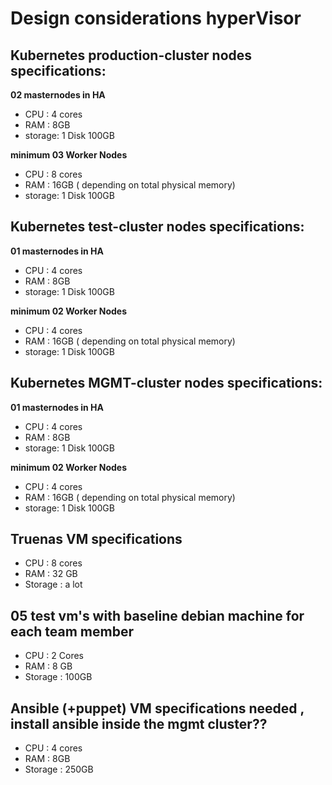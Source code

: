 # Design considerations hyperVisor

## Kubernetes production-cluster nodes specifications:

**02 masternodes in HA**
- CPU : 4 cores
- RAM : 8GB
- storage: 1 Disk 100GB

**minimum 03 Worker Nodes**
- CPU : 8 cores
- RAM : 16GB ( depending on total physical memory)
- storage: 1 Disk 100GB

## Kubernetes test-cluster nodes specifications:

**01 masternodes in HA**
- CPU : 4 cores
- RAM : 8GB
- storage: 1 Disk 100GB

**minimum 02 Worker Nodes**
- CPU : 4 cores
- RAM : 16GB ( depending on total physical memory)
- storage: 1 Disk 100GB

## Kubernetes MGMT-cluster nodes specifications:

**01 masternodes in HA**
- CPU : 4 cores
- RAM : 8GB
- storage: 1 Disk 100GB

**minimum 02 Worker Nodes**
- CPU : 4 cores
- RAM : 16GB ( depending on total physical memory)
- storage: 1 Disk 100GB

## Truenas VM  specifications
- CPU : 8 cores
- RAM : 32 GB
- Storage : a lot

## 05 test vm's with baseline debian machine for each team member
- CPU : 2 Cores
- RAM : 8 GB
- Storage : 100GB

## Ansible (+puppet) VM specifications needed , install ansible inside the mgmt cluster??
- CPU : 4 cores
- RAM : 8GB
- Storage : 250GB 

